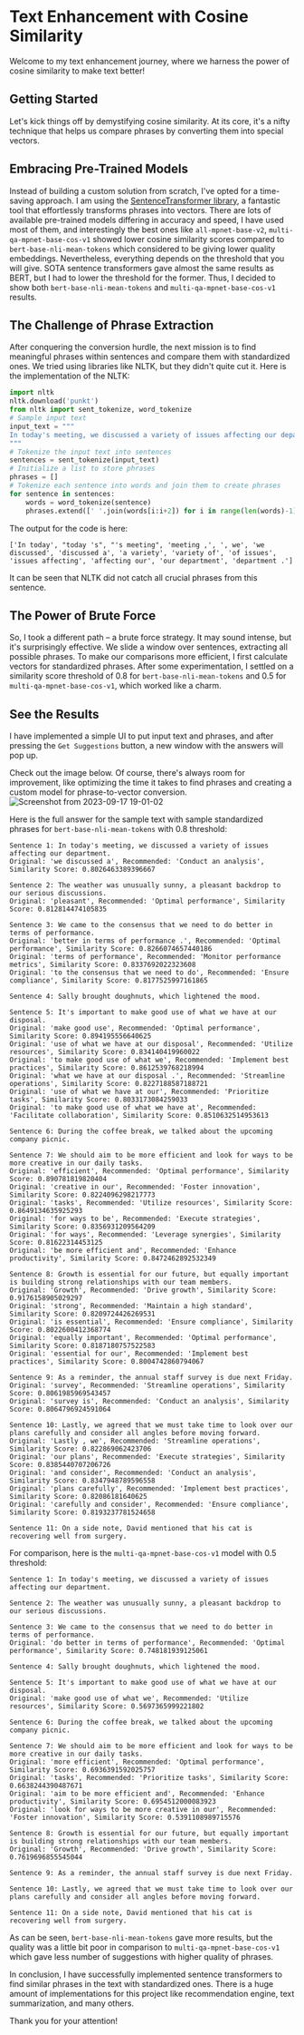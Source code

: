 # Text Enhancement with Cosine Similarity

Welcome to my text enhancement journey, where we harness the power of cosine similarity to make text better!

## Getting Started

Let's kick things off by demystifying cosine similarity. At its core, it's a nifty technique that helps us compare phrases by converting them into special vectors.

## Embracing Pre-Trained Models

Instead of building a custom solution from scratch, I've opted for a time-saving approach. I am using the [SentenceTransformer library](https://www.sbert.net/docs/pretrained_models.html), a fantastic tool that effortlessly transforms phrases into vectors. There are lots of available pre-trained models differing in accuracy and speed, I have used most of them, and interestingly the best ones like `all-mpnet-base-v2`, `multi-qa-mpnet-base-cos-v1` showed lower cosine similarity scores compared to `bert-base-nli-mean-tokens` which considered to be giving lower quality embeddings. Nevertheless, everything depends on the threshold that you will give. SOTA sentence transformers gave almost the same results as BERT, but I had to lower the threshold for the former. Thus, I decided to show both `bert-base-nli-mean-tokens` and `multi-qa-mpnet-base-cos-v1` results.
## The Challenge of Phrase Extraction

After conquering the conversion hurdle, the next mission is to find meaningful phrases within sentences and compare them with standardized ones. We tried using libraries like NLTK, but they didn't quite cut it. Here is the implementation of the NLTK:

```python
import nltk
nltk.download('punkt')
from nltk import sent_tokenize, word_tokenize
# Sample input text
input_text = """
In today's meeting, we discussed a variety of issues affecting our department.
"""
# Tokenize the input text into sentences
sentences = sent_tokenize(input_text)
# Initialize a list to store phrases
phrases = []
# Tokenize each sentence into words and join them to create phrases
for sentence in sentences:
    words = word_tokenize(sentence)
    phrases.extend([' '.join(words[i:i+2]) for i in range(len(words)-1)])
```
The output for the code is here:
```
['In today', "today 's", "'s meeting", 'meeting ,', ', we', 'we discussed', 'discussed a', 'a variety', 'variety of', 'of issues', 'issues affecting', 'affecting our', 'our department', 'department .']
```
It can be seen that NLTK did not catch all crucial phrases from this sentence. 
## The Power of Brute Force

So, I took a different path – a brute force strategy. It may sound intense, but it's surprisingly effective. We slide a window over sentences, extracting all possible phrases. To make our comparisons more efficient, I first calculate vectors for  standardized phrases. After some experimentation, I settled on a similarity score threshold of 0.8 for `bert-base-nli-mean-tokens` and 0.5 for `multi-qa-mpnet-base-cos-v1`, which worked like a charm.

## See the Results
I have implemented a simple UI to put input text and phrases, and after pressing the `Get Suggestions` button, a new window with the answers will pop up.

Check out the image below. Of course, there's always room for improvement, like optimizing the time it takes to find phrases and creating a custom model for phrase-to-vector conversion.
![Screenshot from 2023-09-17 19-01-02](https://github.com/AbzalAidakhmetov/Text_Improvement_Engine/assets/99760649/d0962140-7ef4-4498-bf6a-8f997802161b)

Here is the full answer for the sample text with sample standardized phrases for `bert-base-nli-mean-tokens` with 0.8 threshold:
```
Sentence 1: In today's meeting, we discussed a variety of issues affecting our department.
Original: 'we discussed a', Recommended: 'Conduct an analysis', Similarity Score: 0.8026463389396667

Sentence 2: The weather was unusually sunny, a pleasant backdrop to our serious discussions.
Original: 'pleasant', Recommended: 'Optimal performance', Similarity Score: 0.812814474105835

Sentence 3: We came to the consensus that we need to do better in terms of performance.
Original: 'better in terms of performance .', Recommended: 'Optimal performance', Similarity Score: 0.8266074657440186
Original: 'terms of performance', Recommended: 'Monitor performance metrics', Similarity Score: 0.8337692022323608
Original: 'to the consensus that we need to do', Recommended: 'Ensure compliance', Similarity Score: 0.8177525997161865

Sentence 4: Sally brought doughnuts, which lightened the mood.

Sentence 5: It's important to make good use of what we have at our disposal.
Original: 'make good use', Recommended: 'Optimal performance', Similarity Score: 0.894195556640625
Original: 'use of what we have at our disposal', Recommended: 'Utilize resources', Similarity Score: 0.834140419960022
Original: 'to make good use of what we', Recommended: 'Implement best practices', Similarity Score: 0.8612539768218994
Original: 'what we have at our disposal .', Recommended: 'Streamline operations', Similarity Score: 0.8227188587188721
Original: 'use of what we have at our', Recommended: 'Prioritize tasks', Similarity Score: 0.8033173084259033
Original: 'to make good use of what we have at', Recommended: 'Facilitate collaboration', Similarity Score: 0.8510632514953613

Sentence 6: During the coffee break, we talked about the upcoming company picnic.

Sentence 7: We should aim to be more efficient and look for ways to be more creative in our daily tasks.
Original: 'efficient', Recommended: 'Optimal performance', Similarity Score: 0.890781819820404
Original: 'creative in our', Recommended: 'Foster innovation', Similarity Score: 0.8224096298217773
Original: 'tasks', Recommended: 'Utilize resources', Similarity Score: 0.8649134635925293
Original: 'for ways to be', Recommended: 'Execute strategies', Similarity Score: 0.8356931209564209
Original: 'for ways', Recommended: 'Leverage synergies', Similarity Score: 0.81622314453125
Original: 'be more efficient and', Recommended: 'Enhance productivity', Similarity Score: 0.8472462892532349

Sentence 8: Growth is essential for our future, but equally important is building strong relationships with our team members.
Original: 'Growth', Recommended: 'Drive growth', Similarity Score: 0.9176158905029297
Original: 'strong', Recommended: 'Maintain a high standard', Similarity Score: 0.8209724426269531
Original: 'is essential', Recommended: 'Ensure compliance', Similarity Score: 0.8022600412368774
Original: 'equally important', Recommended: 'Optimal performance', Similarity Score: 0.8187180757522583
Original: 'essential for our', Recommended: 'Implement best practices', Similarity Score: 0.8004742860794067

Sentence 9: As a reminder, the annual staff survey is due next Friday.
Original: 'survey', Recommended: 'Streamline operations', Similarity Score: 0.8061985969543457
Original: 'survey is', Recommended: 'Conduct an analysis', Similarity Score: 0.8064796924591064

Sentence 10: Lastly, we agreed that we must take time to look over our plans carefully and consider all angles before moving forward.
Original: 'Lastly , we', Recommended: 'Streamline operations', Similarity Score: 0.822869062423706
Original: 'our plans', Recommended: 'Execute strategies', Similarity Score: 0.8385440707206726
Original: 'and consider', Recommended: 'Conduct an analysis', Similarity Score: 0.8347948789596558
Original: 'plans carefully', Recommended: 'Implement best practices', Similarity Score: 0.82086181640625
Original: 'carefully and consider', Recommended: 'Ensure compliance', Similarity Score: 0.8193237781524658

Sentence 11: On a side note, David mentioned that his cat is recovering well from surgery.

```
For comparison, here is the `multi-qa-mpnet-base-cos-v1` model with 0.5 threshold:
```
Sentence 1: In today's meeting, we discussed a variety of issues affecting our department.

Sentence 2: The weather was unusually sunny, a pleasant backdrop to our serious discussions.

Sentence 3: We came to the consensus that we need to do better in terms of performance.
Original: 'do better in terms of performance', Recommended: 'Optimal performance', Similarity Score: 0.748181939125061

Sentence 4: Sally brought doughnuts, which lightened the mood.

Sentence 5: It's important to make good use of what we have at our disposal.
Original: 'make good use of what we', Recommended: 'Utilize resources', Similarity Score: 0.5697365999221802

Sentence 6: During the coffee break, we talked about the upcoming company picnic.

Sentence 7: We should aim to be more efficient and look for ways to be more creative in our daily tasks.
Original: 'more efficient', Recommended: 'Optimal performance', Similarity Score: 0.6936391592025757
Original: 'tasks', Recommended: 'Prioritize tasks', Similarity Score: 0.6638244390487671
Original: 'aim to be more efficient and', Recommended: 'Enhance productivity', Similarity Score: 0.6954512000083923
Original: 'look for ways to be more creative in our', Recommended: 'Foster innovation', Similarity Score: 0.5391108989715576

Sentence 8: Growth is essential for our future, but equally important is building strong relationships with our team members.
Original: 'Growth', Recommended: 'Drive growth', Similarity Score: 0.7619696855545044

Sentence 9: As a reminder, the annual staff survey is due next Friday.

Sentence 10: Lastly, we agreed that we must take time to look over our plans carefully and consider all angles before moving forward.

Sentence 11: On a side note, David mentioned that his cat is recovering well from surgery.
```
As can be seen, `bert-base-nli-mean-tokens` gave more results, but the quality was a little bit poor in comparison to `multi-qa-mpnet-base-cos-v1` which gave less number of suggestions with higher quality of phrases.

In conclusion, I have successfully implemented sentence transformers to find similar phrases in the text with standardized ones. There is a huge amount of implementations for this project like recommendation engine, text summarization, and many others.

Thank you for your attention!
